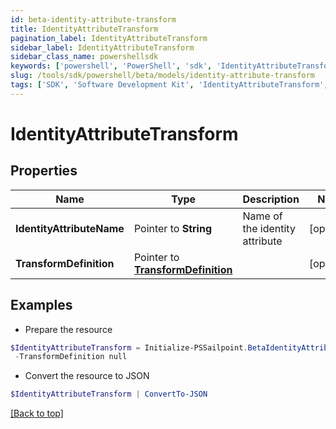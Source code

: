 ```yaml
---
id: beta-identity-attribute-transform
title: IdentityAttributeTransform
pagination_label: IdentityAttributeTransform
sidebar_label: IdentityAttributeTransform
sidebar_class_name: powershellsdk
keywords: ['powershell', 'PowerShell', 'sdk', 'IdentityAttributeTransform', 'BetaIdentityAttributeTransform'] 
slug: /tools/sdk/powershell/beta/models/identity-attribute-transform
tags: ['SDK', 'Software Development Kit', 'IdentityAttributeTransform', 'BetaIdentityAttributeTransform']
---
```



# IdentityAttributeTransform

## Properties

Name | Type | Description | Notes
------------ | ------------- | ------------- | -------------
**IdentityAttributeName** |  Pointer to **String** | Name of the identity attribute | [optional] 
**TransformDefinition** |  Pointer to [**TransformDefinition**](transform-definition) |  | [optional] 

## Examples

- Prepare the resource
```powershell
$IdentityAttributeTransform = Initialize-PSSailpoint.BetaIdentityAttributeTransform  -IdentityAttributeName email `
 -TransformDefinition null
```

- Convert the resource to JSON
```powershell
$IdentityAttributeTransform | ConvertTo-JSON
```


[[Back to top]](#) 


